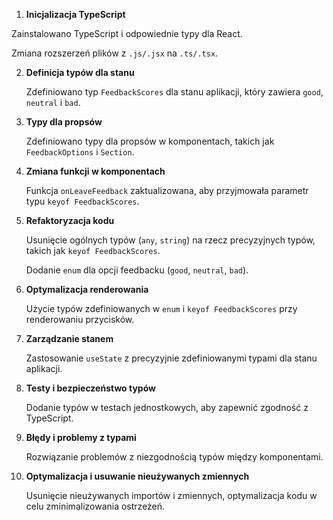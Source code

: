  1. **Inicjalizacja TypeScript**
   
   Zainstalowano TypeScript i odpowiednie typy dla React.

   Zmiana rozszerzeń plików z `.js/.jsx` na `.ts/.tsx`.

2. **Definicja typów dla stanu**

   Zdefiniowano typ `FeedbackScores` dla stanu aplikacji, który zawiera `good`, `neutral` i `bad`.

3. **Typy dla propsów**

   Zdefiniowano typy dla propsów w komponentach, takich jak `FeedbackOptions` i `Section`.

4. **Zmiana funkcji w komponentach**

   Funkcja `onLeaveFeedback` zaktualizowana, aby przyjmowała parametr typu `keyof FeedbackScores`.

5. **Refaktoryzacja kodu**

   Usunięcie ogólnych typów (`any`, `string`) na rzecz precyzyjnych typów, takich jak `keyof FeedbackScores`.

   Dodanie `enum` dla opcji feedbacku (`good`, `neutral`, `bad`).

6. **Optymalizacja renderowania**

   Użycie typów zdefiniowanych w `enum` i `keyof FeedbackScores` przy renderowaniu przycisków.

7. **Zarządzanie stanem**

   Zastosowanie `useState` z precyzyjnie zdefiniowanymi typami dla stanu aplikacji.

8. **Testy i bezpieczeństwo typów**

   Dodanie typów w testach jednostkowych, aby zapewnić zgodność z TypeScript.

9. **Błędy i problemy z typami**

   Rozwiązanie problemów z niezgodnością typów między komponentami.

10. **Optymalizacja i usuwanie nieużywanych zmiennych**

    Usunięcie nieużywanych importów i zmiennych, optymalizacja kodu w celu zminimalizowania ostrzeżeń.
